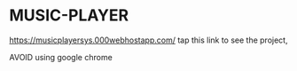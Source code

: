 # MUSIC-PLAYER

https://musicplayersys.000webhostapp.com/  tap this link to see the project,

AVOID using google chrome
